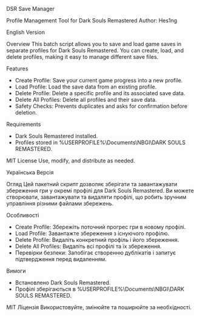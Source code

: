 DSR Save Manager

Profile Management Tool for Dark Souls Remastered
Author: Hes1ng

English Version

Overview
This batch script allows you to save and load game saves in separate profiles for Dark Souls Remastered. You can create, load, and delete profiles, making it easy to manage different save files.

Features
- Create Profile: Save your current game progress into a new profile.
- Load Profile: Load the save data from an existing profile.
- Delete Profile: Delete a specific profile and its associated save data.
- Delete All Profiles: Delete all profiles and their save data.
- Safety Checks: Prevents duplicates and asks for confirmation before deletion.

Requirements
- Dark Souls Remastered installed.
- Profiles stored in %USERPROFILE%\Documents\NBGI\DARK SOULS REMASTERED.

MIT License
Use, modify, and distribute as needed.

Українська Версія

Огляд
Цей пакетний скрипт дозволяє зберігати та завантажувати збереження гри у окремі профілі для Dark Souls Remastered. Ви можете створювати, завантажувати та видаляти профілі, що робить зручним управління різними файлами збережень.

Особливості
- Create Profile: Збережіть поточний прогрес гри в новому профілі.
- Load Profile: Завантажте збереження з існуючого профілю.
- Delete Profile: Видаліть конкретний профіль і його збереження.
- Delete All Profiles: Видаліть всі профілі та їх збереження.
- Перевірки безпеки: Запобігає створенню дублікатів і запитує підтвердження перед видаленням.

Вимоги
- Встановлено Dark Souls Remastered.
- Профілі зберігаються в %USERPROFILE%\Documents\NBGI\DARK SOULS REMASTERED.

MIT Ліцензія
Використовуйте, змінюйте та поширюйте за необхідності.
